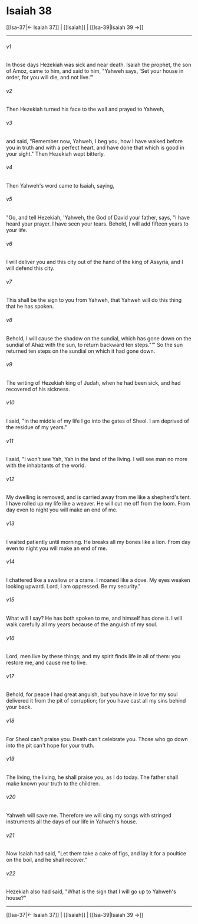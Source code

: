 # Isaiah 38

[[Isa-37|← Isaiah 37]] | [[Isaiah]] | [[Isa-39|Isaiah 39 →]]
***



###### v1 
In those days Hezekiah was sick and near death. Isaiah the prophet, the son of Amoz, came to him, and said to him, "Yahweh says, 'Set your house in order, for you will die, and not live.'" 

###### v2 
Then Hezekiah turned his face to the wall and prayed to Yahweh, 

###### v3 
and said, "Remember now, Yahweh, I beg you, how I have walked before you in truth and with a perfect heart, and have done that which is good in your sight." Then Hezekiah wept bitterly. 

###### v4 
Then Yahweh's word came to Isaiah, saying, 

###### v5 
"Go, and tell Hezekiah, 'Yahweh, the God of David your father, says, "I have heard your prayer. I have seen your tears. Behold, I will add fifteen years to your life. 

###### v6 
I will deliver you and this city out of the hand of the king of Assyria, and I will defend this city. 

###### v7 
This shall be the sign to you from Yahweh, that Yahweh will do this thing that he has spoken. 

###### v8 
Behold, I will cause the shadow on the sundial, which has gone down on the sundial of Ahaz with the sun, to return backward ten steps."'" So the sun returned ten steps on the sundial on which it had gone down. 

###### v9 
The writing of Hezekiah king of Judah, when he had been sick, and had recovered of his sickness. 

###### v10 
I said, "In the middle of my life I go into the gates of Sheol. I am deprived of the residue of my years." 

###### v11 
I said, "I won't see Yah, Yah in the land of the living. I will see man no more with the inhabitants of the world. 

###### v12 
My dwelling is removed, and is carried away from me like a shepherd's tent. I have rolled up my life like a weaver. He will cut me off from the loom. From day even to night you will make an end of me. 

###### v13 
I waited patiently until morning. He breaks all my bones like a lion. From day even to night you will make an end of me. 

###### v14 
I chattered like a swallow or a crane. I moaned like a dove. My eyes weaken looking upward. Lord, I am oppressed. Be my security." 

###### v15 
What will I say? He has both spoken to me, and himself has done it. I will walk carefully all my years because of the anguish of my soul. 

###### v16 
Lord, men live by these things; and my spirit finds life in all of them: you restore me, and cause me to live. 

###### v17 
Behold, for peace I had great anguish, but you have in love for my soul delivered it from the pit of corruption; for you have cast all my sins behind your back. 

###### v18 
For Sheol can't praise you. Death can't celebrate you. Those who go down into the pit can't hope for your truth. 

###### v19 
The living, the living, he shall praise you, as I do today. The father shall make known your truth to the children. 

###### v20 
Yahweh will save me. Therefore we will sing my songs with stringed instruments all the days of our life in Yahweh's house. 

###### v21 
Now Isaiah had said, "Let them take a cake of figs, and lay it for a poultice on the boil, and he shall recover." 

###### v22 
Hezekiah also had said, "What is the sign that I will go up to Yahweh's house?"

***
[[Isa-37|← Isaiah 37]] | [[Isaiah]] | [[Isa-39|Isaiah 39 →]]
